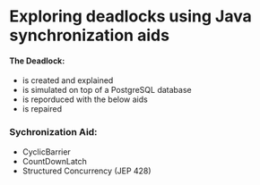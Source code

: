 # Exploring deadlocks using Java synchronization aids

#### The Deadlock:
* is created and explained
* is simulated on top of a PostgreSQL database
* is reporduced with the below aids
* is repaired

### Sychronization Aid:
* CyclicBarrier
* CountDownLatch
* Structured Concurrency (JEP 428)
